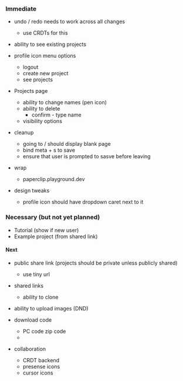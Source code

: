 
### Immediate

- undo / redo needs to work across all changes
  - use CRDTs for this


- ability to see existing projects
- profile icon menu options
  - logout
  - create new project
  - see projects

- Projects page
  - ability to change names (pen icon)
  - ability to delete
    - confirm - type name
  - visibility options


- cleanup
  - going to / should display blank page
  - bind meta + s to save
  - ensure that user is prompted to sasve before leaving

- wrap
  - paperclip.playground.dev

- design tweaks
  - profile icon should have dropdown caret next to it

### Necessary (but not yet planned)

- Tutorial (show if new user)
- Example project (from shared link)


#### Next

- public share link (projects should be private unless publicly shared)
  - use tiny url

- shared links
  - ability to clone

- ability to upload images (DND)
- download code
  - PC code zip code
  - 

- collaboration
  - CRDT backend
  - presense icons
  - cursor icons